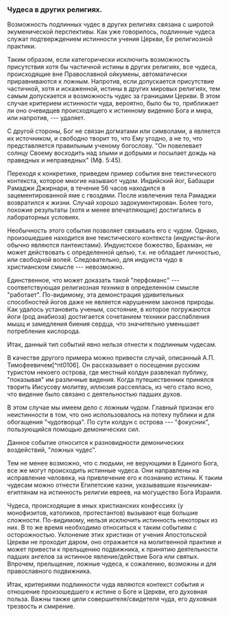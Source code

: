### Чудеса в других религиях.

Возможность подлинных чудес в других религиях связана с широтой экуменической перспективы. Как уже говорилось, подлинные чудеса служат подтверждением истинности учения Церкви, Ее религиозной практики.

Таким образом, если категорически исключить возможность присутствия хотя бы частичной истины в других религиях, все чудеса, происходящие вне Православной ойкумены, автоматически приравниваются к ложным. Напротив, если допускается присутствие частичной, хотя и искаженной, истины в других мировых религиях, тем самым допускается и возможность чудес за границами Церкви. В этом случае критерием истинности чуда, вероятно, было бы то, приближает ли оно очевидцев происходящего к истинному видению Бога и мира, или напротив, --- удаляет.

С другой стороны, Бог не связан догматами или символами, а является их источником, и свободно творит то, что Ему угодно, а не то, что представляется правильным ученому богослову. "Он повелевает солнцу Своему восходить над злыми и добрыми и посылает дождь на праведных и неправедных" (Мф. 5:45).

Переходя к конкретике, приведем пример события вне теистического контекста, которое многие называют чудом. Индийский йог, Бабашри Рамаджи Джирнари, в течение 56 часов находился в зацементированной яме с гвоздями. После извлечения тела Рамаджи возвратился к жизни. Случай хорошо задокументирован. Более того, похожие результаты (хотя и менее впечатляющие) достигались в лабораторных условиях.

Необычность этого события позволяет связывать его с чудом. Однако, произошедшее находится вне теистического контекста (индуисты-йоги обычно являются пантеистами). Индуистское божество, Брахман, не может действовать с определенной целью, т.к. не обладает личностью, или свободной волей. Следовательно, для индуиста чудо в христианском смысле --- невозможно.

Единственное, что может доказать такой "перфоманс" --- соответствующая религиозная *техника* в определенном смысле "работает". По-видимому, эта демонстрация удивительных способностей йогов даже не является нарушением законов природы. Как удалось установить ученым, состояние, в которое погружаются йоги (род анабиоза) достигается сочетанием техники расслабления мышц и замедления биения сердца, что значительно уменьшает потребление кислорода.

Итак, данный тип событий явно нельзя отнести к подлинным чудесам.

В качестве другого примера можно привести случай, описанный А.П. Тимофеевичем[^nt0106]. Он рассказывает о посещении русским туристом некоего острова, где местный колдун развлекал публику, "показывая" им различные видения. Когда путешественник принялся творить Иисусову молитву, иллюзия рассеялась, из чего стало ясно, что видение было связано с деятельностью падших духов.

В этом случае мы имеем дело с ложным чудом. Главный признак его неистинности в том, что оно использовалось на потеху публики и для обогащения "чудотворца". По сути колдун с острова --- "фокусник", пользующийся помощью демонических сил.

Данное событие относится к разновидности демонических воздействий, "ложных чудес".

Тем не менее возможно, что с людьми, не верующими в Единого Бога, все же могут происходить истинные чудеса. Они направлены на исправление человека, на привлечение его к познанию истины. К таким чудесам можно отнести Египетские казни, указывавшие язычникам-египтянам на истинность религии евреев, на могущество Бога Израиля.

Чудеса, происходящие в иных христианских конфессиях (у монофизитов, католиков, протестантов) вызывают еще большие сложности. По-видимому, нельзя исключить истинность некоторых из них. В то же время необходимо относиться к таким событиям с осторожностью. Уклонение этих христиан от учения Апостольской Церкви не проходит даром, оно отражается на молитвенной практике и может привести к прельщению подвижника, к принятию деятельности падших ангелов за истинное явление/действие Бога или святых. Впрочем, прельщение, ложные чудеса, к сожалению, возможны и для православного подвижника.

Итак, критериями подлинности чуда являются контекст события и отношение произошедшего к истине о Боге и Церкви, его духовная польза. Важны также цели совершителя/свидетеля чуда, его духовная трезвость и смирение.
